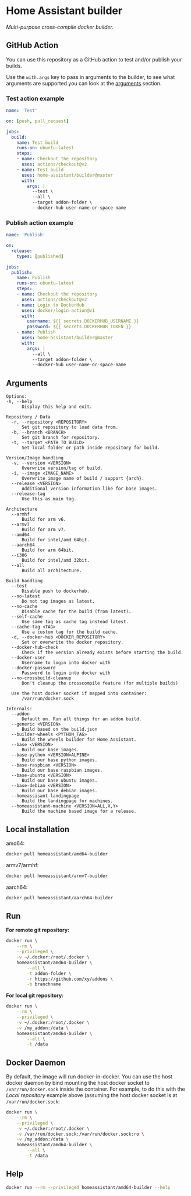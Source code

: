 # Home Assistant builder

_Multi-purpose cross-compile docker builder._

## GitHub Action

You can use this repository as a GitHub action to test and/or publish your builds.

Use the `with.args` key to pass in arguments to the builder, to see what arguments are supported you can look at the [arguments](#Arguments) section.

### Test action example

```yaml
name: 'Test'

on: [push, pull_request]

jobs:
  build:
    name: Test build
    runs-on: ubuntu-latest
    steps:
    - name: Checkout the repository
      uses: actions/checkout@v2
    - name: Test build
      uses: home-assistant/builder@master
      with:
        args: |
          --test \
          --all \
          --target addon-folder \
          --docker-hub user-name-or-space-name
```

### Publish action example

```yaml
name: 'Publish'

on:
  release:
    types: [published]

jobs:
  publish:
    name: Publish
    runs-on: ubuntu-latest
    steps:
    - name: Checkout the repository
      uses: actions/checkout@v2
    - name: Login to DockerHub
      uses: docker/login-action@v1
      with:
        username: ${{ secrets.DOCKERHUB_USERNAME }}
        password: ${{ secrets.DOCKERHUB_TOKEN }}
    - name: Publish
      uses: home-assistant/builder@master
      with:
        args: |
          --all \
          --target addon-folder \
          --docker-hub user-name-or-space-name
```

## Arguments

```
Options:
-h, --help
      Display this help and exit.

Repository / Data
  -r, --repository <REPOSITORY>
      Set git repository to load data from.
  -b, --branch <BRANCH>
      Set git branch for repository.
  -t, --target <PATH_TO_BUILD>
      Set local folder or path inside repository for build.

Version/Image handling
  -v, --version <VERSION>
      Overwrite version/tag of build.
  -i, --image <IMAGE_NAME>
      Overwrite image name of build / support {arch}.
  --release <VERSION>
      Additional version information like for base images.
  --release-tag
      Use this as main tag.

Architecture
  --armhf
      Build for arm v6.
  --armv7
      Build for arm v7.
  --amd64
      Build for intel/amd 64bit.
  --aarch64
      Build for arm 64bit.
  --i386
      Build for intel/amd 32bit.
  --all
      Build all architecture.

Build handling
  --test
      Disable push to dockerhub.
  --no-latest
      Do not tag images as latest.
  --no-cache
      Disable cache for the build (from latest).
  --self-cache
      Use same tag as cache tag instead latest.
  --cache-tag <TAG>
      Use a custom tag for the build cache.
  -d, --docker-hub <DOCKER_REPOSITORY>
      Set or overwrite the docker repository.
  --docker-hub-check
      Check if the version already exists before starting the build.
  --docker-user
      Username to login into docker with
  --docker-password
      Password to login into docker with
  --no-crossbuild-cleanup
      Don't cleanup the crosscompile feature (for multiple builds)

  Use the host docker socket if mapped into container:
      /var/run/docker.sock

Internals:
  --addon
      Default on. Run all things for an addon build.
  --generic <VERSION>
      Build based on the build.json
  --builder-wheels <PYTHON_TAG>
      Build the wheels builder for Home Assistant.
  --base <VERSION>
      Build our base images.
  --base-python <VERSION=ALPINE>
      Build our base python images.
  --base-raspbian <VERSION>
      Build our base raspbian images.
  --base-ubuntu <VERSION>
      Build our base ubuntu images.
  --base-debian <VERSION>
      Build our base debian images.
  --homeassisant-landingpage
      Build the landingpage for machines.
  --homeassistant-machine <VERSION=ALL,X,Y>
      Build the machine based image for a release.
```

## Local installation

amd64:
```bash
docker pull homeassistant/amd64-builder
```

armv7/armhf:
```bash
docker pull homeassistant/armv7-builder
```

aarch64:
```bash
docker pull homeassistant/aarch64-builder
```

## Run

**For remote git repository:**

```bash
docker run \
	--rm \
	--privileged \
	-v ~/.docker:/root/.docker \
	homeassistant/amd64-builder \
		--all \
		-t addon-folder \
		-r https://github.com/xy/addons \
		-b branchname
```

**For local git repository:**

```bash
docker run \
	--rm \
	--privileged \
	-v ~/.docker:/root/.docker \
	-v /my_addon:/data \
	homeassistant/amd64-builder \
		--all \
		-t /data
```

## Docker Daemon

By default, the image will run docker-in-docker. You can use the host docker daemon by bind mounting the host docker socket to `/var/run/docker.sock` inside the container. For example, to do this with the _Local repository_ example above (assuming the host docker socket is at `/var/run/docker.sock`:

```bash
docker run \
	--rm \
	--privileged \
	-v ~/.docker:/root/.docker \
	-v /var/run/docker.sock:/var/run/docker.sock:ro \
	-v /my_addon:/data \
	homeassistant/amd64-builder \
		--all \
		-t /data
```

## Help

```bash
docker run --rm --privileged homeassistant/amd64-builder --help
```
